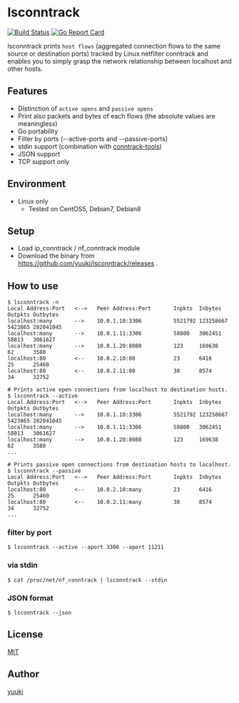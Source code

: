 # lsconntrack

[![Build Status](https://travis-ci.org/yuuki/lsconntrack.png?branch=master)][travis]
[![Go Report Card](https://goreportcard.com/badge/github.com/yuuki/lsconntrack)][goreportcard]

[license]: https://github.com/yuuki/lsconntrack/blob/master/LICENSE
[travis]: https://travis-ci.org/yuuki/lsconntrack
[goreportcard]: (https://goreportcard.com/report/github.com/yuuki/lsconntrack)

lsconntrack prints `host flows` (aggregated connection flows to the same source or destination ports) tracked by Linux netfilter conntrack and enables you to simply grasp the network relationship between localhost and other hosts.

## Features

- Distinction of `active opens` and `passive opens`
- Print also packets and bytes of each flows (the absolute values are meaningless)
- Go portability
- Filter by ports (--active-ports and --passive-ports)
- stdin support (combination with [conntrack-tools](http://conntrack-tools.netfilter.org/))
- JSON support
- TCP support only

## Environment

- Linux only
  - Tested on CentOS5, Debian7, Debian8

## Setup

- Load ip_conntrack / nf_conntrack module
- Download the binary from https://github.com/yuuki/lsconntrack/releases .

## How to use

```shell
$ lsconntrack -n
Local Address:Port	 <--> 	Peer Address:Port 		Inpkts 	Inbytes     Outpkts Outbytes
localhost:many       -->    10.0.1.10:3306		    5521792 123258667	5423865 282041045
localhost:many       -->    10.0.1.11:3306		    58800   3062451	    58813   3061627
localhost:many       -->    10.0.1.20:8080		    123     169638	    62      3580
localhost:80         <--    10.0.2.10:80			23	    6416	    25	    25460
localhost:80         <--    10.0.2.11:80			38	    8574	    34	    32752
```

```shell
# Prints active open connections from localhost to destination hosts.
$ lsconntrack --active
Local Address:Port	 <--> 	Peer Address:Port 		Inpkts 	Inbytes     Outpkts Outbytes
localhost:many       -->    10.0.1.10:3306		    5521792 123258667	5423865 282041045
localhost:many       -->    10.0.1.11:3306		    58800   3062451	    58813   3061627
localhost:many       -->    10.0.1.20:8080		    123     169638	    62      3580
...
```

```shell
# Prints passive open connections from destination hosts to localhost.
$ lsconntrack --passive
Local Address:Port	 <--> 	Peer Address:Port 		Inpkts 	Inbytes     Outpkts Outbytes
localhost:80         <--    10.0.2.10:many			23	    6416	    25	    25460
localhost:80         <--    10.0.2.11:many			38	    8574	    34	    32752
...
```

### filter by port

```shell
$ lsconntrack --active --aport 3306 --aport 11211
```

### via stdin

```shell
$ cat /proc/net/nf_conntrack | lsconntrack --stdin
```

### JSON format

```shell
$ lsconntrack --json
```

## License

[MIT][license]

## Author

[yuuki](https://github.com/y_uuki)
